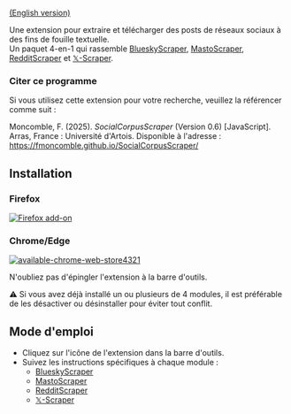 [(English version)](https://fmoncomble.github.io/SocialCorpusScraper)

Une extension pour extraire et télécharger des posts de réseaux sociaux à des fins de fouille textuelle.  
Un paquet 4-en-1 qui rassemble [BlueskyScraper](https://fmoncomble.github.io/blueskyscraper/README_fr.html), [MastoScraper](https://fmoncomble.github.io/mastoscraper/), [RedditScraper](https://fmoncomble.github.io/redditscraper/README_fr.html) et [𝕏-Scraper](https://fmoncomble.github.io/X-scraper/).
  
### Citer ce programme
Si vous utilisez cette extension pour votre recherche, veuillez la référencer comme suit :  
  
Moncomble, F. (2025). *SocialCorpusScraper* (Version 0.6) [JavaScript]. Arras, France : Université d'Artois. Disponible à l'adresse : https://fmoncomble.github.io/SocialCorpusScraper/

## Installation
### Firefox
[ ![Firefox add-on](https://github.com/fmoncomble/Figaro_extractor/assets/59739627/e4df008e-1aac-46be-a216-e6304a65ba97)](https://github.com/fmoncomble/SocialCorpusScraper/releases/latest/download/SocialCorpusScraper.xpi)  

### Chrome/Edge
[![available-chrome-web-store4321](https://github.com/fmoncomble/SocialCorpusScraper/assets/59739627/e497b504-5836-4acd-a283-96f53366d290)](https://chromewebstore.google.com/detail/socialcorpusscraper/jpanohhfhmkaglopgghkdfdbkgliemoc)
  
N'oubliez pas d'épingler l'extension à la barre d'outils.

⚠️ Si vous avez déjà installé un ou plusieurs de 4 modules, il est préférable de les désactiver ou désinstaller pour éviter tout conflit.
 
## Mode d'emploi
- Cliquez sur l'icône de l'extension dans la barre d'outils.
- Suivez les instructions spécifiques à chaque module :
    - [BlueskyScraper](https://fmoncomble.github.io/blueskyscraper/README_fr.html#mode-demploi)
    - [MastoScraper](https://fmoncomble.github.io/mastoscraper/README_fr.html#mode-demploi)
    - [RedditScraper](https://fmoncomble.github.io/redditscraper/README_fr.html#mode-demploi)
    - [𝕏-Scraper](https://fmoncomble.github.io/X-scraper/README_fr.html#mode-demploi)
